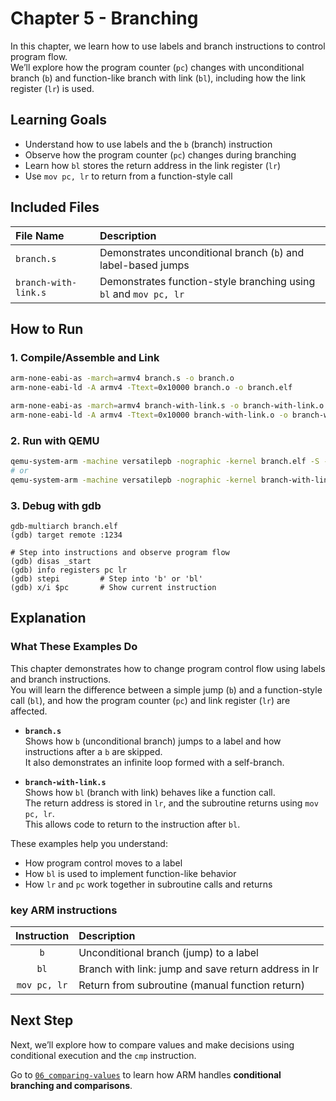 # Chapter 5 - Branching

In this chapter, we learn how to use labels and branch instructions to control program flow.  
We’ll explore how the program counter (`pc`) changes with unconditional branch (`b`) and function-like branch with link (`bl`), including how the link register (`lr`) is used.

## Learning Goals
- Understand how to use labels and the `b` (branch) instruction
- Observe how the program counter (`pc`) changes during branching
- Learn how `bl` stores the return address in the link register (`lr`)
- Use `mov pc, lr` to return from a function-style call

## Included Files
| File Name            | Description |
|:---------------------|:------------|
| `branch.s`           | Demonstrates unconditional branch (`b`) and label-based jumps       |
| `branch-with-link.s` | Demonstrates function-style branching using `bl` and `mov pc, lr`   |

## How to Run
### 1. Compile/Assemble and Link
```bash
arm-none-eabi-as -march=armv4 branch.s -o branch.o
arm-none-eabi-ld -A armv4 -Ttext=0x10000 branch.o -o branch.elf

arm-none-eabi-as -march=armv4 branch-with-link.s -o branch-with-link.o
arm-none-eabi-ld -A armv4 -Ttext=0x10000 branch-with-link.o -o branch-with-link.elf
```

### 2. Run with QEMU
```bash
qemu-system-arm -machine versatilepb -nographic -kernel branch.elf -S -s
# or
qemu-system-arm -machine versatilepb -nographic -kernel branch-with-link.elf -S -s
```

### 3. Debug with gdb
```gdb
gdb-multiarch branch.elf
(gdb) target remote :1234

# Step into instructions and observe program flow
(gdb) disas _start
(gdb) info registers pc lr
(gdb) stepi         # Step into 'b' or 'bl'
(gdb) x/i $pc       # Show current instruction
```

## Explanation
### What These Examples Do
This chapter demonstrates how to change program control flow using labels and branch instructions.  
You will learn the difference between a simple jump (`b`) and a function-style call (`bl`), and how the program counter (`pc`) and link register (`lr`) are affected.

- **`branch.s`**  
  Shows how `b` (unconditional branch) jumps to a label and how instructions after a `b` are skipped.  
  It also demonstrates an infinite loop formed with a self-branch.

- **`branch-with-link.s`**  
  Shows how `bl` (branch with link) behaves like a function call.  
  The return address is stored in `lr`, and the subroutine returns using `mov pc, lr`.  
  This allows code to return to the instruction after `bl`.

These examples help you understand:
- How program control moves to a label
- How `bl` is used to implement function-like behavior
- How `lr` and `pc` work together in subroutine calls and returns

### key ARM instructions
| Instruction  | Description |
|:------------:|:--------------------------------------------------------|
| `b`          | Unconditional branch (jump) to a label                  |
| `bl`         | Branch with link: jump and save return address in lr    |
| `mov pc, lr` | Return from subroutine (manual function return)         |

## Next Step
Next, we’ll explore how to compare values and make decisions using conditional execution and the `cmp` instruction.

Go to [`06_comparing-values`](../06_comparing-values/README.md) to learn how ARM handles **conditional branching and comparisons**.